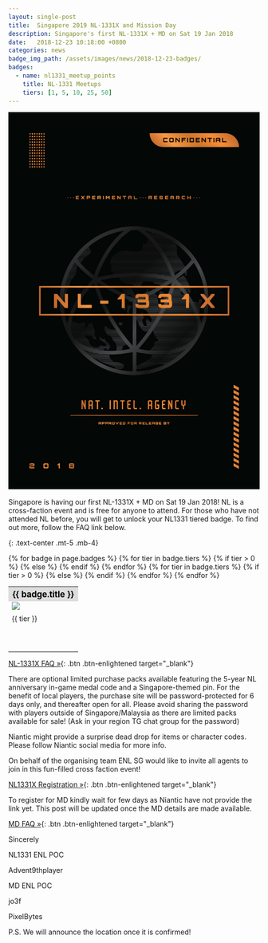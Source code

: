 ```yaml
---
layout: single-post
title:  Singapore 2019 NL-1331X and Mission Day 
description: Singapore's first NL-1331X + MD on Sat 19 Jan 2018
date:   2018-12-23 10:18:00 +0800
categories: news
badge_img_path: /assets/images/news/2018-12-23-badges/
badges:
  - name: nl1331_meetup_points
    title: NL-1331 Meetups
    tiers: [1, 5, 10, 25, 50]
---
```


![NL-1331X](/assets/images/news/1331x.jpg)

Singapore is having our first NL-1331X + MD on Sat 19 Jan 2018! NL is a cross-faction event and is free for anyone to attend. For those who have not attended NL before, you will get to unlock your NL1331 tiered badge. To find out more, follow the FAQ link below.


{: .text-center .mt-5 .mb-4}

<table class="table table-sm">
<tbody>
{% for badge in page.badges %}
  <tr>
  <th colspan="5" style="font-size: 1.2em;background:#ddd;color:black;">{{ badge.title }}</th>
  </tr>
  <tr>
    {% for tier in badge.tiers %}
      {% if tier > 0 %}
        <td><img src="{{ page.badge_img_path }}{{ badge.name }}{{ forloop.index }}.png" /></td>
      {% else %}
        <td></td>
      {% endif %}
    {% endfor %}
    </tr>
    <tr>
    {% for tier in badge.tiers %}
      {% if tier > 0 %}
        <td>{{ tier }}</td>
      {% else %}
        <td></td>
      {% endif %}
    {% endfor %}
  </tr>
  <tr><td colspan="5" style="height: 50px;">&nbsp;</td></tr>
{% endfor %}
</tbody>
</table>

[NL-1331X FAQ &raquo;](https://tinyurl.com/NLSGFAQ){: .btn .btn-enlightened target="_blank"}

There are optional limited purchase packs available featuring the 5-year NL anniversary in-game medal code and a Singapore-themed pin. For the benefit of local players, the purchase site will be password-protected for 6 days only, and thereafter open for all. Please avoid sharing the password with players outside of Singapore/Malaysia as there are limited packs available for sale! (Ask in your region TG chat group for the password)

Niantic might provide a surprise dead drop for items or character codes. Please follow Niantic social media for more info.

On behalf of the organising team ENL SG would like to invite all agents to join in this fun-filled cross faction event!

[NL1331X Registration &raquo;](https://nl1331xsingapore.splashthat.com){: .btn .btn-enlightened target="_blank"}

To register for MD kindly wait for few days as Niantic have not provide the link yet. This post will be updated once the MD details are made available.

[MD FAQ &raquo;](https://tinyurl.com/NLSGFAQ){: .btn .btn-enlightened target="_blank"}


Sincerely 

NL1331 ENL POC 

Advent9thplayer 

MD ENL POC 

jo3f
 
PixelBytes 

P.S. We will announce the location once it is confirmed!




